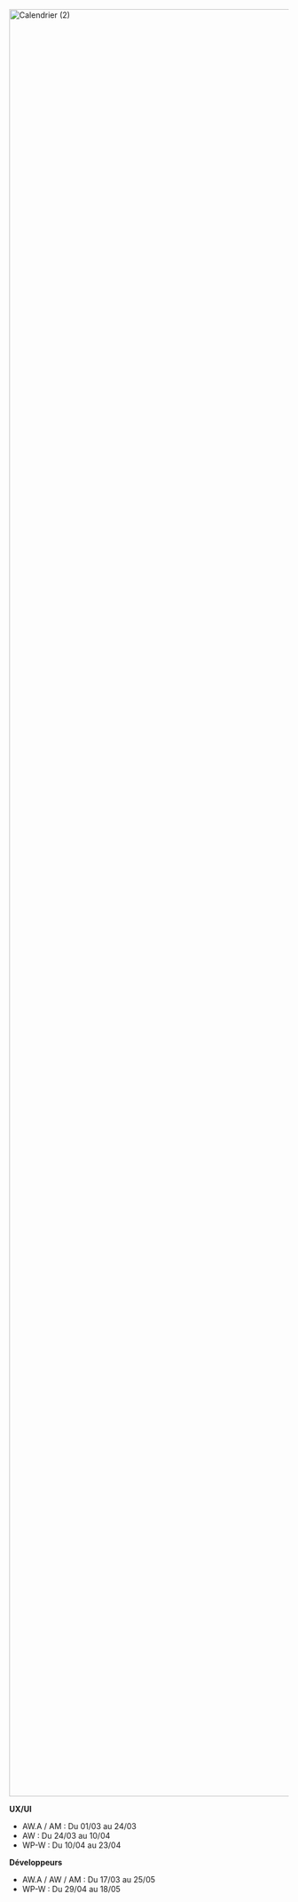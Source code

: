 <img width="3216" alt="Calendrier (2)" src="https://user-images.githubusercontent.com/44671677/233952339-89f51b0c-6a04-4b9b-ad7c-ada15215e684.png">

**UX/UI**

- AW.A / AM : Du 01/03 au 24/03
- AW : Du 24/03 au 10/04
- WP-W : Du 10/04 au 23/04

**Développeurs**

- AW.A / AW / AM : Du 17/03 au 25/05
- WP-W : Du 29/04 au 18/05
